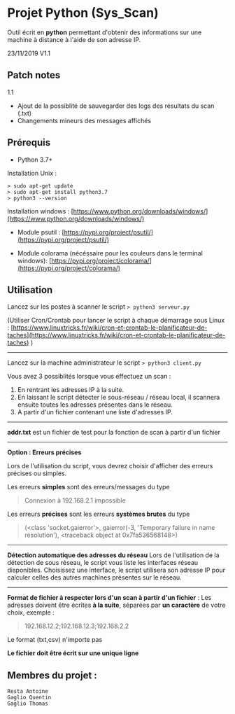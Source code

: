 
# Projet Python (Sys_Scan)

Outil écrit en **python** permettant d'obtenir des informations sur une machine à distance à l'aide de son adresse IP.

23/11/2019
V1.1

## Patch notes
1.1 
* Ajout de la possiblité de sauvegarder des logs des résultats du scan (.txt)
* Changements mineurs des messages affichés

## Prérequis

  

- Python 3.7+

Installation Unix :
```
> sudo apt-get update
> sudo apt-get install python3.7
> python3 --version
```
Installation windows : 
[https://www.python.org/downloads/windows/](https://www.python.org/downloads/windows/)

- Module psutil : [https://pypi.org/project/psutil/](https://pypi.org/project/psutil/)

- Module colorama (nécéssaire pour les couleurs dans le terminal windows): [https://pypi.org/project/colorama/](https://pypi.org/project/colorama/)

## Utilisation
Lancez sur les postes à scanner le script 
`> python3 serveur.py`

(Utiliser Cron/Crontab pour lancer le script à chaque démarrage sous Linux : [https://www.linuxtricks.fr/wiki/cron-et-crontab-le-planificateur-de-taches](https://www.linuxtricks.fr/wiki/cron-et-crontab-le-planificateur-de-taches) )

---

Lancez sur la machine administrateur le script 
`> python3 client.py`

Vous avez 3 possiblités lorsque vous effectuez un scan : 
1. En rentrant les adresses IP à la suite.
2. En laissant le script détecter le sous-réseau / réseau local, il scannera ensuite toutes les adresses présentes dans le réseau.
3. A partir d'un fichier contenant une liste d'adresses IP.
---
**addr.txt** est un fichier de test pour la fonction de scan à partir d'un fichier

---
__Option : Erreurs précises__

Lors de l'utilisation du script, vous devrez choisir d'afficher des erreurs précises ou simples.

Les erreurs **simples** sont des erreurs/messages du type 
> Connexion à 192.168.2.1 impossible

 Les erreurs **précises** sont les erreurs **systèmes brutes** du type
> (<class 'socket.gaierror'>, gaierror(-3, 'Temporary failure in name resolution'), <traceback object at 0x7fa536568148>)

---
**Détection automatique des adresses du réseau**
Lors de l'utilisation de la détection de sous réseau, le script vous liste les interfaces réseau disponibles.
Choisissez une interface, le script utilisera son adresse IP pour calculer celles des autres machines présentes sur le réseau.


---
**Format de fichier à respecter lors d'un scan à partir d'un fichier** :
Les adresses doivent être écrites **à la suite**, séparées par **un caractère** de votre choix, exemple :
> 192.168.12.2;192.168.12.3;192.168.2.2

Le format (txt,csv) n'importe pas

**Le fichier doit être écrit sur une unique ligne**

## Membres du projet :
```
Resta Antoine
Gaglio Quentin
Gaglio Thomas
```
